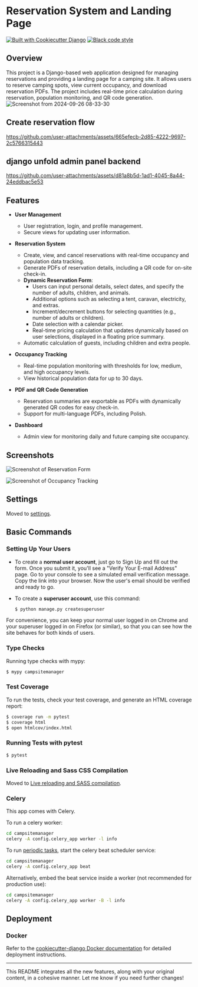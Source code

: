 # Reservation System and Landing Page


[![Built with Cookiecutter Django](https://img.shields.io/badge/built%20with-Cookiecutter%20Django-ff69b4.svg?logo=cookiecutter)](https://github.com/cookiecutter/cookiecutter-django/)
[![Black code style](https://img.shields.io/badge/code%20style-black-000000.svg)](https://github.com/ambv/black)

## Overview
This project is a Django-based web application designed for managing reservations and providing a landing page for a camping site. It allows users to reserve camping spots, view current occupancy, and download reservation PDFs. The project includes real-time price calculation during reservation, population monitoring, and QR code generation.
![Screenshot from 2024-09-26 08-33-30](https://github.com/user-attachments/assets/3fc047ad-9ebe-4613-a757-0e4bcb2be2df)


## Create reservation flow

https://github.com/user-attachments/assets/665efecb-2d85-4222-9697-2c5766315443

## django unfold admin panel backend

https://github.com/user-attachments/assets/d81a8b5d-1ad1-4045-8a44-24eddbac5e53


## Features

- **User Management**
  - User registration, login, and profile management.
  - Secure views for updating user information.

- **Reservation System**
  - Create, view, and cancel reservations with real-time occupancy and population data tracking.
  - Generate PDFs of reservation details, including a QR code for on-site check-in.
  - **Dynamic Reservation Form**: 
    - Users can input personal details, select dates, and specify the number of adults, children, and animals.
    - Additional options such as selecting a tent, caravan, electricity, and extras.
    - Increment/decrement buttons for selecting quantities (e.g., number of adults or children).
    - Date selection with a calendar picker.
    - Real-time pricing calculation that updates dynamically based on user selections, displayed in a floating price summary.
  - Automatic calculation of guests, including children and extra people.

- **Occupancy Tracking**
  - Real-time population monitoring with thresholds for low, medium, and high occupancy levels.
  - View historical population data for up to 30 days.

- **PDF and QR Code Generation**
  - Reservation summaries are exportable as PDFs with dynamically generated QR codes for easy check-in.
  - Support for multi-language PDFs, including Polish.

- **Dashboard**
  - Admin view for monitoring daily and future camping site occupancy.

## Screenshots

![Screenshot of Reservation Form](![obraz](https://github.com/user-attachments/assets/80b640ae-45ec-4d44-b15d-682062400d6c)
)

![Screenshot of Occupancy Tracking](![obraz](https://github.com/user-attachments/assets/7cd4d8b9-f4ec-4768-b326-49d539d67bd5)
)

## Settings
Moved to [settings](http://cookiecutter-django.readthedocs.io/en/latest/settings.html).

## Basic Commands

### Setting Up Your Users

- To create a **normal user account**, just go to Sign Up and fill out the form. Once you submit it, you'll see a "Verify Your E-mail Address" page. Go to your console to see a simulated email verification message. Copy the link into your browser. Now the user's email should be verified and ready to go.

- To create a **superuser account**, use this command:

    ```bash
    $ python manage.py createsuperuser
    ```

For convenience, you can keep your normal user logged in on Chrome and your superuser logged in on Firefox (or similar), so that you can see how the site behaves for both kinds of users.

### Type Checks
Running type checks with mypy:

```bash
$ mypy campsitemanager
```

### Test Coverage
To run the tests, check your test coverage, and generate an HTML coverage report:

```bash
$ coverage run -m pytest
$ coverage html
$ open htmlcov/index.html
```

### Running Tests with pytest

```bash
$ pytest
```

### Live Reloading and Sass CSS Compilation
Moved to [Live reloading and SASS compilation](https://cookiecutter-django.readthedocs.io/en/latest/developing-locally.html#sass-compilation-live-reloading).

### Celery
This app comes with Celery.

To run a celery worker:

```bash
cd campsitemanager
celery -A config.celery_app worker -l info
```

To run [periodic tasks](https://docs.celeryq.dev/en/stable/userguide/periodic-tasks.html), start the celery beat scheduler service:

```bash
cd campsitemanager
celery -A config.celery_app beat
```

Alternatively, embed the beat service inside a worker (not recommended for production use):

```bash
cd campsitemanager
celery -A config.celery_app worker -B -l info
```

## Deployment

### Docker
Refer to the [cookiecutter-django Docker documentation](http://cookiecutter-django.readthedocs.io/en/latest/deployment-with-docker.html) for detailed deployment instructions.

---

This README integrates all the new features, along with your original content, in a cohesive manner. Let me know if you need further changes!

